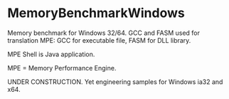 # MemoryBenchmarkWindows

Memory benchmark for Windows 32/64.
GCC and FASM used for translation MPE:
GCC for executable file, FASM for DLL library.

MPE Shell is Java application.

MPE = Memory Performance Engine.

UNDER CONSTRUCTION.
Yet engineering samples for Windows ia32 and x64.



